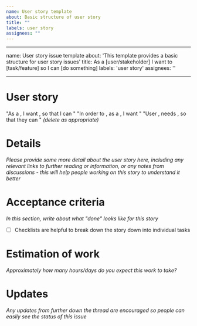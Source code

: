 ```yaml
---
name: User story template
about: Basic structure of user story
title: ""
labels: user story
assignees: ""
---
```


---

name: User story issue template
about: 'This template provides a basic structure for user story issues'
title: As a [user/stakeholder] I want to [task/feature] so I can [do something]
labels: 'user story'
assignees: ''

---

<!--
Please complete the following sections when you open an issue. You are encouraged to keep this top level comment box updated as you develop and respond to reviews. Please also assign the appropriate label (or labels) to your issue. Note that text within html comment tags will not be rendered.
This template is based on one used by The Turing Way & The Alan Turing Institute Data Safe Haven team.
-->

# User story

"As a <user or stakeholder type>, I want <software feature or capability>, so that I can <achieve some aim or task> "
"In order to <achieve some aim or task>, as a <stakeholder type>, I want <software feature or capability>"
"User <stakeholder>, needs <software feature or capability>, so that they can <achieve some aim or task>"
_(delete as appropriate)_

# Details

_Please provide some more detail about the user story here, including any relevant links to further reading or information, or any notes from discussions - this will help people working on this story to understand it better_

# Acceptance criteria

_In this section, write about what "done" looks like for this story_

- [ ] Checklists are helpful to break down the story down into individual tasks

# Estimation of work

_Approximately how many hours/days do you expect this work to take?_

# Updates

_Any updates from further down the thread are encouraged so people can easily see the status of this issue_
